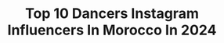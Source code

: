---
title: Top 10 Dancers Instagram Influencers In Morocco In 2024
description: >-
  Find top dancers Instagram influencers in Morocco in 2024. Most popular hashtags: #morocco #dancer #dance #lifestyle.
platform: Instagram
hits: 20
text_top: Discover the most popular Instagram influencers on inBeat.
text_bottom: Our search engine has 20 Instagram influencers like this in Morocco for you to work with.
profiles:
  - username: "beechara_"
    fullname: >-
      Bee 🐝
    bio: >-
      📍Casablanca ,Morocco Passionate dancer , Model , Law Student. TIKTOKLOVER.
    location: "Morocco"
    followers: 72322
    engagement: 697
    commentsToLikes: 0.020624
    id: ck5zkeod5jccv0i14gjw54avb
    verified: false
    hashtags: "#morocco, #casablanca, #dancer, #happiness"
  - username: "maya_dbaich_artist"
    fullname: >-
      Maryem Dbaich
    bio: >-
      Artist. Dancer. Women Empowerment. Moroccan Dance / Actress
    location: "Morocco"
    followers: 1287950
    engagement: 36
    commentsToLikes: 0.018824
    id: ck5qb7j6zk7io0i11o5z7ulbh
    verified: false
    hashtags: "#hotyoga, #florida, #selflove, #usa"
  - username: "thehotman_"
    fullname: >-
      Othmane Oubella
    bio: >-
      Dancer | Choreographer Co-founder of @fonkademy Rabat 🇲🇦
    location: "Morocco"
    followers: 4836
    engagement: 1716
    commentsToLikes: 0.096308
    id: ck5ciauyasbdo0i11kx4hy32n
    verified: false
    hashtags: "#begin, #dancer, #locking4life, #muchlove"
  - username: "wissalinou"
    fullname: >-
      ouissal
    bio: >-
      youth-ing around 🌙 • Official Dancer at @l.baroque 📧 lbaroque.talent@gmail.com
    location: "Morocco"
    followers: 6703
    engagement: 792
    commentsToLikes: 0.040213
    id: ck5zoedecqdgq0i14bagmuem7
    verified: false
    hashtags: ""
  - username: "haitamhl8"
    fullname: >-
      Haitam Lahjouji ✨
    bio: >-
      I Dance and Stuff. 🌊🌊 Dancer / Choreographer @l.baroque Management @l.baroque Inquiries : lbaroque.talent@gmail.com Owner of @takhayalll 🌪🌪
    location: "Morocco"
    followers: 46258
    engagement: 1013
    commentsToLikes: 0.018217
    id: ck5ciaw6zsbfi0i11u65m7slr
    verified: false
    hashtags: "#lbaroque, #dancer, #picture, #pictureoftheday"
  - username: "zizou_kharroubi"
    fullname: >-
      Zizou 🇲🇦
    bio: >-
      ©️ Official Dancer @l.baroque  📨 Management @l.baroque 📧 lbaroque.talent@gmail.com 15/10/97 #M.K 🙏👮‍♂️
    location: "Morocco"
    followers: 8267
    engagement: 887
    commentsToLikes: 0.040773
    id: ck5q6canxwt4w0i11ixg3rxtq
    verified: false
    hashtags: "#vsco, #boy, #moroccanboy, #model"
  - username: "samiataki"
    fullname: >-
      Samia🎀
    bio: >-
      🇲🇦22YO Moroccan Dancer 🛫Flight Attendant Trainee 📍Official Dancer at @l.baroque 📧 lbaroque.talent@gmail.com
    location: "Morocco"
    followers: 106888
    engagement: 731
    commentsToLikes: 0.015895
    id: ck5q6c7xywsxb0i112slmq9a7
    verified: false
    hashtags: "#dancer, #picture, #photography, #dance"
  - username: "yassine_derbali"
    fullname: >-
      DANCER 🕺
    bio: >-
      © Official Dancer @l.baroque 📨 Management @l.baroque 📧 lbaroque.talent@gmail.com •BOOK READER 📚
    location: "Morocco"
    followers: 13251
    engagement: 885
    commentsToLikes: 0.020481
    id: ck5q6cc9qwtb00i11xor3f6cd
    verified: false
    hashtags: "#blackouttuesday"
  - username: "chaimaarady_"
    fullname: >-
      Shay •
    bio: >-
      Rugby player 🏈 Dancer 💃🏻 📍 Casablanca الدار البيضاء
    location: "Morocco"
    followers: 2166
    engagement: 1084
    commentsToLikes: 0.080316
    id: ck5zoeiewqdrh0i14cn92uoao
    verified: false
    hashtags: "#morocco, #casablanca, #unitydancecamp, #moroccandancer"
  - username: "cb_0g"
    fullname: >-
      Chaimae Boubnane
    bio: >-
      One day I’ll look back and say “I MADE IT”
    location: "Morocco"
    followers: 87839
    engagement: 446
    commentsToLikes: 0.014074
    id: ck5ciaxocsbid0i11ve0cy5rl
    verified: false
    hashtags: "#outfit, #black, #dancechallenge, #love"
---